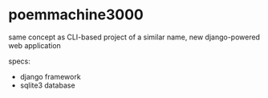# poemmachine3000
same concept as CLI-based project of a similar name, new django-powered web application 

specs:
- django framework
- sqlite3 database
